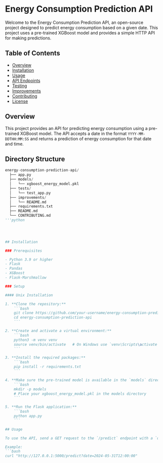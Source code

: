 # Energy Consumption Prediction API

Welcome to the Energy Consumption Prediction API, an open-source project designed to predict energy consumption based on a given date. This project uses a pre-trained XGBoost model and provides a simple HTTP API for making predictions.

## Table of Contents

- [Overview](#overview)
- [Installation](#installation)
- [Usage](#usage)
- [API Endpoints](#api-endpoints)
- [Testing](#testing)
- [Improvements](#improvements)
- [Contributing](#contributing)
- [License](#license)

## Overview

This project provides an API for predicting energy consumption using a pre-trained XGBoost model. The API accepts a date in the format `YYYY-MM-DDTHH:MM:SS` and returns a prediction of energy consumption for that date and time.

## Directory Structure

```python
energy-consumption-prediction-api/
  ├── app.py
  ├── models/
  │   └── xgboost_energy_model.pkl
  ├── tests/
  │   └── test_app.py
  ├── improvements/
  │   └── README.md
  ├── requirements.txt
  ├── README.md
  └── CONTRIBUTING.md
'''python
  



## Installation

### Prerequisites

- Python 3.9 or higher
- Flask
- Pandas
- XGBoost
- Flask-Marshmallow

### Setup

#### Unix Installation

1. **Clone the repository:**
    ```bash
    git clone https://github.com/your-username/energy-consumption-prediction-api.git
    cd energy-consumption-prediction-api
    ```

2. **Create and activate a virtual environment:**
    ```bash
    python3 -m venv venv
    source venv/bin/activate   # On Windows use `venv\Scripts\activate`
    ```

3. **Install the required packages:**
    ```bash
    pip install -r requirements.txt
    ```

4. **Make sure the pre-trained model is available in the `models` directory:**
    ```bash
    mkdir -p models
    # Place your xgboost_energy_model.pkl in the models directory
    ```

5. **Run the Flask application:**
    ```bash
    python app.py
    ```

## Usage

To use the API, send a GET request to the `/predict` endpoint with a `date` parameter in the correct format.

Example:
```bash
curl "http://127.0.0.1:5000/predict?date=2024-05-31T12:00:00"
